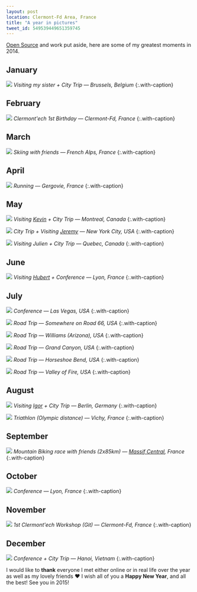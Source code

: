 ```yaml
---
layout: post
location: Clermont-Fd Area, France
title: "A year in pictures"
tweet_id: 549539449651359745
---
```


[Open Source](https://github.com/willdurand) and work put aside, here are some
of my greatest moments in 2014.

## January

![](/images/posts/2014/12/brussels.jpg)
_Visiting my sister + City Trip &mdash; Brussels, Belgium_
{:.with-caption}

## February

![](/images/posts/2014/12/clermontech-birthday.jpg)
_Clermont'ech 1st Birthday &mdash; Clermont-Fd, France_
{:.with-caption}

## March

![](/images/posts/2014/12/alps.jpg)
_Skiing with friends &mdash; French Alps, France_
{:.with-caption}

## April

![](/images/posts/2014/12/running.jpg)
_Running &mdash; Gergovie, France_
{:.with-caption}

## May

![](/images/posts/2014/12/montreal.jpg)
_Visiting <a href="https://twitter.com/KPhoen">Kevin</a> + City Trip &mdash; Montreal, Canada_
{:.with-caption}

![](/images/posts/2014/12/nyc.jpg)
_City Trip + Visiting <a href="https://twitter.com/jmikola">Jeremy</a> &mdash; New York City, USA_
{:.with-caption}

![](/images/posts/2014/12/quebec.jpg)
_Visiting Julien + City Trip &mdash; Quebec, Canada_
{:.with-caption}

## June

![](/images/posts/2014/12/phptour.jpg)
_Visiting <a href="https://twitter.com/youb_s">Hubert</a> + Conference &mdash; Lyon, France_
{:.with-caption}

## July

![](/images/posts/2014/12/las-vegas.jpg)
_Conference &mdash; Las Vegas, USA_
{:.with-caption}

![](/images/posts/2014/12/road66.jpg)
_Road Trip &mdash; Somewhere on Road 66, USA_
{:.with-caption}

![](/images/posts/2014/12/williams.jpg)
_Road Trip &mdash; Williams (Arizona), USA_
{:.with-caption}

![](/images/posts/2014/12/grand-canyon.jpg)
_Road Trip &mdash; Grand Canyon, USA_
{:.with-caption}

![](/images/posts/2014/12/horseshoe-bend.jpg)
_Road Trip &mdash; Horseshoe Bend, USA_
{:.with-caption}

![](/images/posts/2014/12/valley-of-fire.jpg)
_Road Trip &mdash; Valley of Fire, USA_
{:.with-caption}

## August

![](/images/posts/2014/12/berlin.jpg)
_Visiting <a href="https://twitter.com/igorwhilefalse">Igor</a> + City Trip &mdash; Berlin, Germany_
{:.with-caption}

![](/images/posts/2014/12/vichy-tri.jpg)
_Triathlon (Olympic distance) &mdash; Vichy, France_
{:.with-caption}

## September

![](/images/posts/2014/12/bike.jpg)
_Mountain Biking race with friends (2x85km) &mdash; <a href="https://en.wikipedia.org/wiki/Massif_Central">Massif Central</a>, France_
{:.with-caption}

## October

![](/images/posts/2014/12/blend.jpg)
_Conference &mdash; Lyon, France_
{:.with-caption}

## November

![](/images/posts/2014/12/clermontech-workshop.jpg)
_1st Clermont'ech Workshop (Git) &mdash; Clermont-Fd, France_
{:.with-caption}

## December

![](/images/posts/2014/12/hanoi.jpg)
_Conference + City Trip &mdash; Hanoi, Vietnam_
{:.with-caption}

I would like to **thank** everyone I met either online or in real life over the
year as well as my lovely friends &hearts; I wish all of you a **Happy New
Year**, and all the best! See you in 2015!
